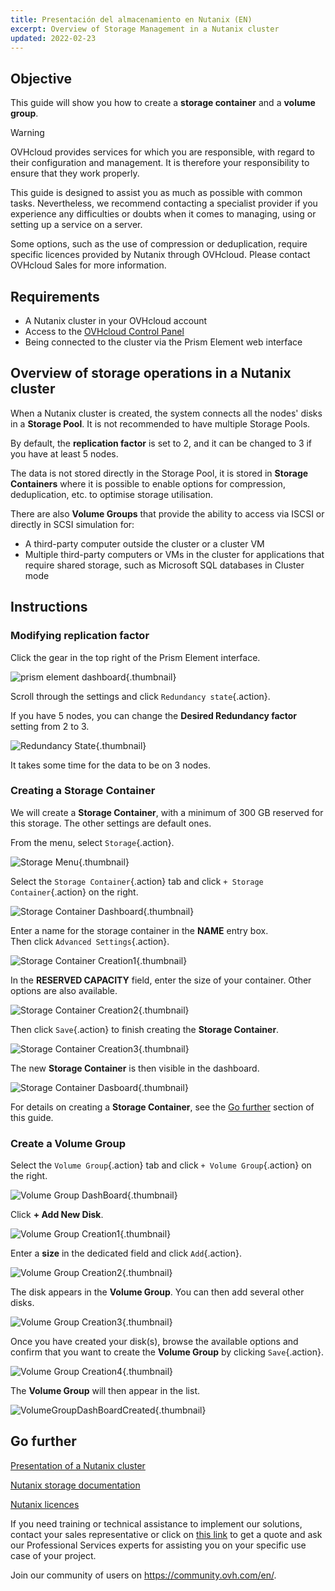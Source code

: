 ```yaml
---
title: Presentación del almacenamiento en Nutanix (EN)
excerpt: Overview of Storage Management in a Nutanix cluster
updated: 2022-02-23
---
```


## Objective

This guide will show you how to create a **storage container** and a **volume group**.

> [!warning]
> OVHcloud provides services for which you are responsible, with regard to their configuration and management. It is therefore your responsibility to ensure that they work properly.
>
> This guide is designed to assist you as much as possible with common tasks. Nevertheless, we recommend contacting a specialist provider if you experience any difficulties or doubts when it comes to managing, using or setting up a service on a server.
>
> Some options, such as the use of compression or deduplication, require specific licences provided by Nutanix through OVHcloud. Please contact OVHcloud Sales for more information.

## Requirements

- A Nutanix cluster in your OVHcloud account
- Access to the [OVHcloud Control Panel](https://www.ovh.com/auth/?action=gotomanager&from=https://www.ovh.es/&ovhSubsidiary=es)
- Being connected to the cluster via the Prism Element web interface

## Overview of storage operations in a Nutanix cluster

When a Nutanix cluster is created, the system connects all the nodes' disks in a **Storage Pool**. It is not recommended to have multiple Storage Pools.

By default, the **replication factor** is set to 2, and it can be changed to 3 if you have at least 5 nodes.

The data is not stored directly in the Storage Pool, it is stored in **Storage Containers** where it is possible to enable options for compression, deduplication, etc. to optimise storage utilisation. 

There are also **Volume Groups** that provide the ability to access via ISCSI or directly in SCSI simulation for:

- A third-party computer outside the cluster or a cluster VM
- Multiple third-party computers or VMs in the cluster for applications that require shared storage, such as Microsoft SQL databases in Cluster mode

## Instructions

### Modifying **replication factor** 

Click the gear in the top right of the Prism Element interface.

![prism element dashboard](prism-element-dashboard.PNG){.thumbnail}

Scroll through the settings and click `Redundancy state`{.action}.

If you have 5 nodes, you can change the **Desired Redundancy factor** setting from 2 to 3.

![Redundancy State](RedondancyState.PNG){.thumbnail}

It takes some time for the data to be on 3 nodes.

### Creating a **Storage Container**

We will create a **Storage Container**, with a minimum of 300 GB reserved for this storage. The other settings are default ones.

From the menu, select `Storage`{.action}.

![Storage Menu](StorageMenu.png){.thumbnail}

Select the `Storage Container`{.action} tab and click `+ Storage Container`{.action} on the right.

![Storage Container Dashboard](StorageContainerDashboard.PNG){.thumbnail}

Enter a name for the storage container in the **NAME** entry box.<br>
Then click `Advanced Settings`{.action}.

![Storage Container Creation1](StorageContainerCreation1.PNG){.thumbnail}

In the **RESERVED CAPACITY** field, enter the size of your container. Other options are also available.

![Storage Container Creation2](StorageContainerCreation2.PNG){.thumbnail}

Then click `Save`{.action} to finish creating the **Storage Container**.

![Storage Container Creation3](StorageContainerCreation3.PNG){.thumbnail}

The new **Storage Container** is then visible in the dashboard.

![Storage Container Dasboard](StorageContainerDasboardNC.PNG){.thumbnail}

For details on creating a **Storage Container**, see the [Go further](04-storage_#gofurther.) section of this guide.

### Create a **Volume Group**

Select the `Volume Group`{.action} tab and click `+ Volume Group`{.action} on the right.

![Volume Group DashBoard](VolumeGroupDashBoard.PNG){.thumbnail}

Click **+ Add New Disk**.

![Volume Group Creation1](VolumeGroupCreation1.PNG){.thumbnail}

Enter a **size** in the dedicated field and click `Add`{.action}.

![Volume Group Creation2](VolumeGroupCreation2.PNG){.thumbnail}

The disk appears in the **Volume Group**. You can then add several other disks.

![Volume Group Creation3](VolumeGroupCreation3.PNG){.thumbnail}

Once you have created your disk(s), browse the available options and confirm that you want to create the **Volume Group** by clicking `Save`{.action}.

![Volume Group Creation4](VolumeGroupCreation4.PNG){.thumbnail}

The **Volume Group** will then appear in the list.

![VolumeGroupDashBoardCreated](VolumeGroupDashBoardCreated.PNG){.thumbnail}

## Go further <a name="gofurther"></a>

[Presentation of a Nutanix cluster](03-nutanix-hci1.)

[Nutanix storage documentation](https://portal.nutanix.com/page/documents/details?targetId=Web-Console-Guide-Prism-v5_20:wc-storage-management-wc-c.html)

[Nutanix licences](https://www.nutanix.com/products/software-options)

If you need training or technical assistance to implement our solutions, contact your sales representative or click on [this link](https://www.ovhcloud.com/es-es/professional-services/) to get a quote and ask our Professional Services experts for assisting you on your specific use case of your project.

Join our community of users on <https://community.ovh.com/en/>.
